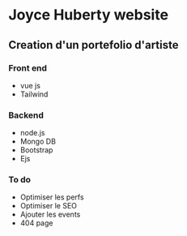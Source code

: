 # Joyce Huberty website

## Creation d'un portefolio d'artiste

### Front end

- vue js
- Tailwind

### Backend

- node.js
- Mongo DB
- Bootstrap
- Ejs

### To do

- Optimiser les perfs
- Optimiser le SEO
- Ajouter les events
- 404 page
